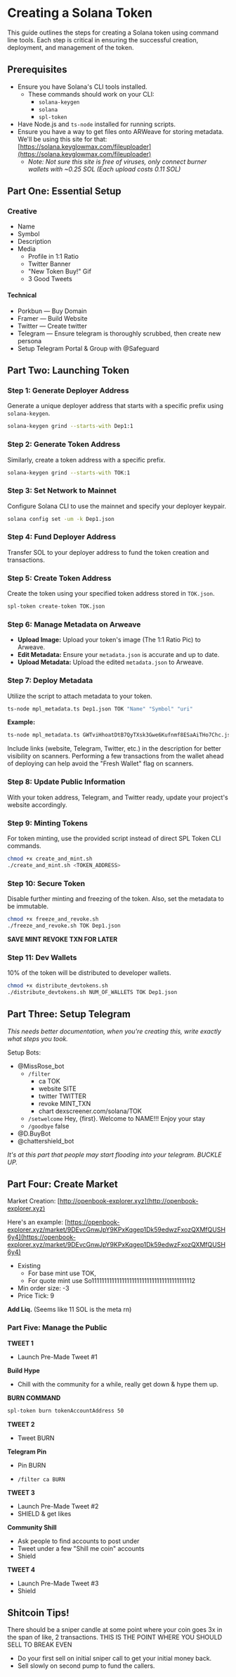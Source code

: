 # Creating a Solana Token

This guide outlines the steps for creating a Solana token using command line tools. Each step is critical in ensuring the successful creation, deployment, and management of the token.

## Prerequisites

- Ensure you have Solana's CLI tools installed.
  - These commands should work on your CLI:
    - `solana-keygen`
    - `solana`
    - `spl-token`
- Have Node.js and `ts-node` installed for running scripts.
- Ensure you have a way to get files onto ARWeave for storing metadata. We'll be using this site for that: [https://solana.keyglowmax.com/fileuploader](https://solana.keyglowmax.com/fileuploader)
  - _Note: Not sure this site is free of viruses, only connect burner wallets with ~0.25 SOL (Each upload costs 0.11 SOL)_

## Part One: Essential Setup

### Creative

- Name
- Symbol
- Description
- Media
  - Profile in 1:1 Ratio
  - Twitter Banner
  - "New Token Buy!" Gif
  - 3 Good Tweets

#### Technical

- Porkbun — Buy Domain
- Framer — Build Website
- Twitter — Create twitter
- Telegram — Ensure telegram is thoroughly scrubbed, then create new persona
- Setup Telegram Portal & Group with @Safeguard

## Part Two: Launching Token

### Step 1: Generate Deployer Address

Generate a unique deployer address that starts with a specific prefix using `solana-keygen`.

```bash
solana-keygen grind --starts-with Dep1:1
```

### Step 2: Generate Token Address

Similarly, create a token address with a specific prefix.

```bash
solana-keygen grind --starts-with TOK:1
```

### Step 3: Set Network to Mainnet

Configure Solana CLI to use the mainnet and specify your deployer keypair.

```bash
solana config set -um -k Dep1.json
```

### Step 4: Fund Deployer Address

Transfer SOL to your deployer address to fund the token creation and transactions.

### Step 5: Create Token Address

Create the token using your specified token address stored in `TOK.json`.

```bash
spl-token create-token TOK.json
```

### Step 6: Manage Metadata on Arweave

- **Upload Image:** Upload your token's image (The 1:1 Ratio Pic) to Arweave.
- **Edit Metadata:** Ensure your `metadata.json` is accurate and up to date.
- **Upload Metadata:** Upload the edited `metadata.json` to Arweave.

### Step 7: Deploy Metadata

Utilize the script to attach metadata to your token.

```bash
ts-node mpl_metadata.ts Dep1.json TOK "Name" "Symbol" "uri"
```

**Example:**

```bash
ts-node mpl_metadata.ts GWTviHhoatDtB7QyTXsk3Gwe6Kufnmf8ESaAiTHo7Chc.json BBLCOINCcsJV7UjK5qCy4xxxxxxxbo1j487Tg3 "BUBBLEMOONCOIN" "BUBBL" "https://arweave.net/xyz"
```

Include links (website, Telegram, Twitter, etc.) in the description for better visibility on scanners. Performing a few transactions from the wallet ahead of deploying can help avoid the "Fresh Wallet" flag on scanners.

### Step 8: Update Public Information

With your token address, Telegram, and Twitter ready, update your project's website accordingly.

### Step 9: Minting Tokens

For token minting, use the provided script instead of direct SPL Token CLI commands.

```bash
chmod +x create_and_mint.sh
./create_and_mint.sh <TOKEN_ADDRESS>
```

### Step 10: Secure Token

Disable further minting and freezing of the token. Also, set the metadata to be immutable.

```bash
chmod +x freeze_and_revoke.sh
./freeze_and_revoke.sh TOK Dep1.json
```

**SAVE MINT REVOKE TXN FOR LATER**

### Step 11: Dev Wallets

10% of the token will be distributed to developer wallets.

```bash
chmod +x distribute_devtokens.sh
./distribute_devtokens.sh NUM_OF_WALLETS TOK Dep1.json
```

## Part Three: Setup Telegram

_This needs better documentation, when you're creating this, write exactly what steps you took._

Setup Bots:

- @MissRose_bot
  - `/filter`
    - ca TOK
    - website SITE
    - twitter TWITTER
    - revoke MINT_TXN
    - chart dexscreener.com/solana/TOK
  - `/setwelcome` Hey, {first}. Welcome to NAME!!! Enjoy your stay
  - `/goodbye` false
- @D.BuyBot
- @chattershield_bot

_It's at this part that people may start flooding into your telegram. BUCKLE UP._

## Part Four: Create Market

Market Creation: [http://openbook-explorer.xyz](http://openbook-explorer.xyz)

Here's an example: [https://openbook-explorer.xyz/market/9DEvcGnwJpY9KPxKqgep1Dk59edwzFxozQXMfQUSH6y4](https://openbook-explorer.xyz/market/9DEvcGnwJpY9KPxKqgep1Dk59edwzFxozQXMfQUSH6y4)

- Existing
  - For base mint use TOK,
  - For quote mint use So11111111111111111111111111111111111111112
- Min order size: -3
- Price Tick: 9

**Add Liq.** (Seems like 11 SOL is the meta rn)

### Part Five: Manage the Public

**TWEET 1**

- Launch Pre-Made Tweet #1

**Build Hype**

- Chill with the community for a while, really get down & hype them up.

**BURN COMMAND**

```bash
spl-token burn tokenAccountAddress 50
```

**TWEET 2**

- Tweet BURN

**Telegram Pin**

- Pin BURN

- `/filter ca BURN`

**TWEET 3**

- Launch Pre-Made Tweet #2
- SHIELD & get likes

**Community Shill**

- Ask people to find accounts to post under
- Tweet under a few "Shill me coin" accounts
- Shield

**TWEET 4**

- Launch Pre-Made Tweet #3
- Shield

## Shitcoin Tips!

There should be a sniper candle at some point where your coin goes 3x in the span of like, 2 transactions. THIS IS THE POINT WHERE YOU SHOULD SELL TO BREAK EVEN

- Do your first sell on initial sniper call to get your initial money back.
- Sell slowly on second pump to fund the callers.
